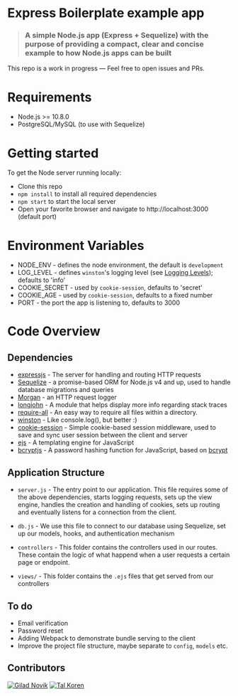 # Express Boilerplate example app

> ### A simple Node.js app (Express + Sequelize) with the purpose of providing a compact, clear and concise example to how Node.js apps can be built

This repo is a work in progress — Feel free to open issues and PRs.

# Requirements

- Node.js >= 10.8.0
- PostgreSQL/MySQL (to use with Sequelize)

# Getting started

To get the Node server running locally:

- Clone this repo
- `npm install` to install all required dependencies
- `npm start` to start the local server
- Open your favorite browser and navigate to http://localhost:3000 (default port)

# Environment Variables
- NODE_ENV - defines the node environment, the default is `development`
- LOG_LEVEL - defines `winston`'s logging level (see [Logging Levels](https://github.com/winstonjs/winston#logging-levels)); defaults to 'info'
- COOKIE_SECRET - used by `cookie-session`, defaults to 'secret'
- COOKIE_AGE - used by `cookie-session`, defaults to a fixed number
- PORT - the port the app is listening to, defaults to 3000

# Code Overview

## Dependencies

- [expressjs](https://github.com/expressjs/express) - The server for handling and routing HTTP requests
- [Sequelize](http://docs.sequelizejs.com/) - a promise-based ORM for Node.js v4 and up, used to handle database migrations and queries
- [Morgan](https://github.com/expressjs/morgan) - an HTTP request logger
- [longjohn](https://github.com/mattinsler/longjohn) - A module that helps display more info regarding stack traces
- [require-all](https://github.com/felixge/node-require-all) - An easy way to require all files within a directory.
- [winston](https://github.com/winstonjs/winston) - Like console.log(), but better :)
- [cookie-session](https://github.com/expressjs/cookie-session) - Simple cookie-based session middleware, used to save and sync user session between the client and server
- [ejs](http://ejs.co/) - A templating engine for JavaScript
- [bcryptjs](https://github.com/dcodeIO/bcrypt.js) - A password hashing function for JavaScript, based on [bcrypt](https://en.wikipedia.org/wiki/Bcrypt)

## Application Structure

- `server.js` - The entry point to our application. This file requires some of the above dependencies, starts logging requests, sets up the view engine, handles the creation and handling of cookies, sets up routing and eventually listens for a connection from the client.

- `db.js` - We use this file to connect to our database using Sequelize, set up our models, hooks, and authentication mechanism

- `controllers` - This folder contains the controllers used in our routes. These contain the logic of what happend when a user requests a certain page or endpoint.

- `views/` - This folder contains the `.ejs` files that get served from our controllers

## To do

- Email verification
- Password reset
- Adding Webpack to demonstrate bundle serving to the client
- Improve the project file structure, maybe separate to `config`, `models` etc.

## Contributors

[<img title="Gilad Novik" src="https://avatars1.githubusercontent.com/u/417148?s=50&v=4">](https://github.com/giladno)
[<img title="Tal Koren" src="https://avatars1.githubusercontent.com/u/4380333?s=50&v=4">](https://github.com/Ardethian)